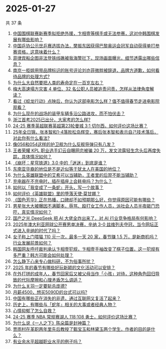 # 2025-01-27

共 37 条

<!-- BEGIN ZHIHUQUESTIONS -->
<!-- 最后更新时间 Mon Jan 27 2025 01:11:46 GMT+0800 (China Standard Time) -->
1. [中国围棋联赛新赛季拟拒绝外援，卞相壹等棋手或无法参赛，这对中韩围棋发展有哪些影响？](https://www.zhihu.com/question/10554130182)
1. [中国乒协公示世乒赛选拔办法，樊振东因获得巴黎奥运会冠军自动获得单打参赛资格，这意味着什么？](https://www.zhihu.com/question/10624226552)
1. [菲律宾船企图非法登铁线礁被我海警拦下，现场画面曝光，细节透露出哪些信息？](https://www.zhihu.com/question/10608467289)
1. [南京一柜姐用带品牌标识的账号评论刘亦菲微胖被辞退，品牌方道歉，如何看待品牌的处理方式?](https://www.zhihu.com/question/10604772614)
1. [为什么大自然要把人类的寿命定在一百岁左右？](https://www.zhihu.com/question/9960856998)
1. [梅大高速塌方灾害 4 单位、32 名公职人员被追责问责，怎样从法律角度解读？](https://www.zhihu.com/question/10520948831)
1. [看过《蛟龙行动》点映后，你认为这部电影怎么样？值不值得春节走进电影院观看？](https://www.zhihu.com/question/10619249255)
1. [为什么现在的战场的装甲车辆多沿公路进攻，而不怕伏击？](https://www.zhihu.com/question/10566161925)
1. [浙江首考2025已出分，大家考的怎么样?](https://www.zhihu.com/question/10603982556)
1. [24-25 赛季英超联赛英超第23轮曼城 3:1 切尔西，如何评价这场比赛？](https://www.zhihu.com/question/10568661827)
1. [25年全日锦，张本智和1-4落败松岛辉空，赛后张本智和表示自己技术落后，对此你有什么看法?](https://www.zhihu.com/question/10603263234)
1. [像056和054这样的护卫舰为什么反舰导弹只有八发？](https://www.zhihu.com/question/8498933571)
1. [王者荣耀 KPL 职业选手幻云自曝网恋被骗 20 万，发文流露轻生念头后再度失踪，具体情况如何？](https://www.zhihu.com/question/10556782989)
1. [《崩坏：星穹铁道》3.0 中的「迷迷」到底是谁？](https://www.zhihu.com/question/10477147879)
1. [东南亚华裔的地位是不是近似等于犹太人在美国的地位？](https://www.zhihu.com/question/497370029)
1. [为什么英雄联盟中的艾希可以当辅助，王者里的后羿不能当辅助？](https://www.zhihu.com/question/653052579)
1. [充电器在不充电时，插在插座上会耗电吗？为什么？](https://www.zhihu.com/question/9860345756)
1. [如何以「我变成了一条蛇」开头，写一个故事？](https://www.zhihu.com/question/9752067157)
1. [如何评价《英雄联盟》里的堕落天使·莫甘娜？](https://www.zhihu.com/question/56147063)
1. [《国色芳华》正在热播，口碑却不如预期那么好，你觉得原因可能有哪些？](https://www.zhihu.com/question/9247287735)
1. [男星张大大被曝因不满脚本，辱骂、殴打女工作人员，派社会人员半夜砸门恐吓，真实情况如何？](https://www.zhihu.com/question/10555536847)
1. [国产之光 DeepSeek 把 AI 大佬全炸出来了，对 AI 行业竞争格局有何影响？](https://www.zhihu.com/question/8155697879)
1. [2025年澳大利亚网球公开赛男单决赛，辛纳 3-0 兹维列夫夺冠，当今网坛正式进入辛纳的时代了吗？](https://www.zhihu.com/question/10628330981)
1. [女子称上门喂猫 110 元一次，最多一天 20 家，春节赚 1.5 万，是新商机吗？行业发展前景如何？](https://www.zhihu.com/question/10533261544)
1. [韩国网友呼吁裁判承认卞相壹犯规，卞相壹手袖改变了棋子位置，这一犯规有多严重？韩方可能会如何处理？](https://www.zhihu.com/question/10465516192)
1. [怎么静下心来专心做科研，不为俗事所扰？](https://www.zhihu.com/question/34430255)
1. [2025 年的春节有哪些好玩新颖的文化活动可以安排？](https://www.zhihu.com/question/9670069426)
1. [在外打拼的成年人，春节回家后又被父母当作「小孩」对待，这种角色回归导致的代际摩擦和心理矛盾怎么调适？](https://www.zhihu.com/question/9650250895)
1. [为什么关羽一定要斩杀庞德?](https://www.zhihu.com/question/9785466481)
1. [月薪4500，想买5090D的台式可以吗?](https://www.zhihu.com/question/10103048515)
1. [中国有哪些正在消失的非遗，通过互联网又复活了起来？](https://www.zhihu.com/question/10509782885)
1. [历史上，有哪些与「蛇年」相关的大事或者经典人物？](https://www.zhihu.com/question/10357289545)
1. [心情抑郁了怎么自救？](https://www.zhihu.com/question/6722679129)
1. [24-25 赛季 NBA 常规赛湖人 118:108 勇士，如何评价这场比赛？](https://www.zhihu.com/question/10584696921)
1. [为什么说《一人之下》陈朵篇是封神篇？](https://www.zhihu.com/question/395586027)
1. [贾雨村在革职两年里先后教授了甄宝玉和林黛玉两个学生，作者的目的是什么？](https://www.zhihu.com/question/9511332985)
1. [有业余水平超越职业水平的例子吗？](https://www.zhihu.com/question/31258494)
<!-- END ZHIHUQUESTIONS -->

